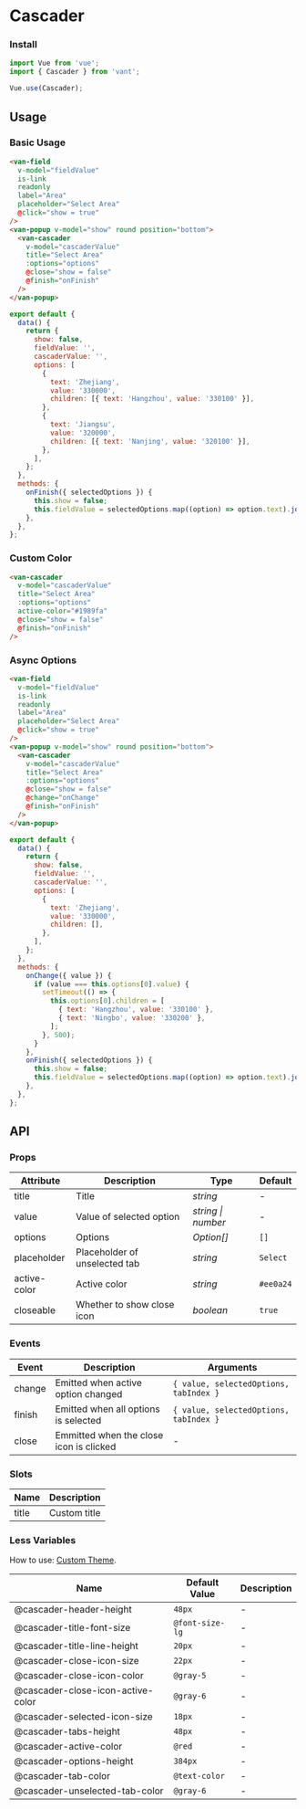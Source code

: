 # Cascader

### Install

```js
import Vue from 'vue';
import { Cascader } from 'vant';

Vue.use(Cascader);
```

## Usage

### Basic Usage

```html
<van-field
  v-model="fieldValue"
  is-link
  readonly
  label="Area"
  placeholder="Select Area"
  @click="show = true"
/>
<van-popup v-model="show" round position="bottom">
  <van-cascader
    v-model="cascaderValue"
    title="Select Area"
    :options="options"
    @close="show = false"
    @finish="onFinish"
  />
</van-popup>
```

```js
export default {
  data() {
    return {
      show: false,
      fieldValue: '',
      cascaderValue: '',
      options: [
        {
          text: 'Zhejiang',
          value: '330000',
          children: [{ text: 'Hangzhou', value: '330100' }],
        },
        {
          text: 'Jiangsu',
          value: '320000',
          children: [{ text: 'Nanjing', value: '320100' }],
        },
      ],
    };
  },
  methods: {
    onFinish({ selectedOptions }) {
      this.show = false;
      this.fieldValue = selectedOptions.map((option) => option.text).join('/');
    },
  },
};
```

### Custom Color

```html
<van-cascader
  v-model="cascaderValue"
  title="Select Area"
  :options="options"
  active-color="#1989fa"
  @close="show = false"
  @finish="onFinish"
/>
```

### Async Options

```html
<van-field
  v-model="fieldValue"
  is-link
  readonly
  label="Area"
  placeholder="Select Area"
  @click="show = true"
/>
<van-popup v-model="show" round position="bottom">
  <van-cascader
    v-model="cascaderValue"
    title="Select Area"
    :options="options"
    @close="show = false"
    @change="onChange"
    @finish="onFinish"
  />
</van-popup>
```

```js
export default {
  data() {
    return {
      show: false,
      fieldValue: '',
      cascaderValue: '',
      options: [
        {
          text: 'Zhejiang',
          value: '330000',
          children: [],
        },
      ],
    };
  },
  methods: {
    onChange({ value }) {
      if (value === this.options[0].value) {
        setTimeout(() => {
          this.options[0].children = [
            { text: 'Hangzhou', value: '330100' },
            { text: 'Ningbo', value: '330200' },
          ];
        }, 500);
      }
    },
    onFinish({ selectedOptions }) {
      this.show = false;
      this.fieldValue = selectedOptions.map((option) => option.text).join('/');
    },
  },
};
```

## API

### Props

| Attribute | Description | Type | Default |
| --- | --- | --- | --- |
| title | Title | _string_ | - |
| value | Value of selected option | _string \| number_ | - |
| options | Options | _Option[]_ | `[]` |
| placeholder | Placeholder of unselected tab | _string_ | `Select` |
| active-color | Active color | _string_ | `#ee0a24` |
| closeable | Whether to show close icon | _boolean_ | `true` |

### Events

| Event | Description | Arguments |
| --- | --- | --- |
| change | Emitted when active option changed | `{ value, selectedOptions, tabIndex }` |
| finish | Emitted when all options is selected | `{ value, selectedOptions, tabIndex }` |
| close | Emmitted when the close icon is clicked | - |

### Slots

| Name  | Description  |
| ----- | ------------ |
| title | Custom title |

### Less Variables

How to use: [Custom Theme](#/en-US/theme).

| Name                              | Default Value   | Description |
| --------------------------------- | --------------- | ----------- |
| @cascader-header-height           | `48px`          | -           |
| @cascader-title-font-size         | `@font-size-lg` | -           |
| @cascader-title-line-height       | `20px`          | -           |
| @cascader-close-icon-size         | `22px`          | -           |
| @cascader-close-icon-color        | `@gray-5`       | -           |
| @cascader-close-icon-active-color | `@gray-6`       | -           |
| @cascader-selected-icon-size      | `18px`          | -           |
| @cascader-tabs-height             | `48px`          | -           |
| @cascader-active-color            | `@red`          | -           |
| @cascader-options-height          | `384px`         | -           |
| @cascader-tab-color               | `@text-color`   | -           |
| @cascader-unselected-tab-color    | `@gray-6`       | -           |
